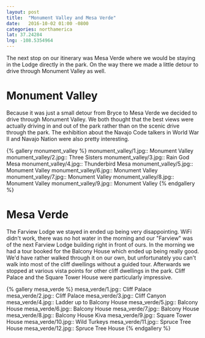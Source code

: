 ```yaml
---
layout: post
title:  "Monument Valley and Mesa Verde"
date:   2016-10-02 01:00 -0800
categories: northamerica
lat: 37.24284
lng: -108.5354964
---
```


The next stop on our itinerary was Mesa Verde where we would be staying in the Lodge directly in the park. On the way there we made a little detour to drive through Monument Valley as well.

<!--more-->

# Monument Valley

Because it was just a small detour from Bryce to Mesa Verde we decided to drive through Monument Valley. We both thought that the best views were actually driving in and out of the park rather
than on the scenic drive through the park. The exhibition about the Navajo Code talkers in World War II and Navajo Nation were also pretty interesting.

{% gallery monument_valley %}
monument_valley/1.jpg:: Monument Valley
monument_valley/2.jpg:: Three Sisters
monument_valley/3.jpg:: Rain God Mesa
monument_valley/4.jpg:: Thunderbird Mesa
monument_valley/5.jpg:: Monument Valley
monument_valley/6.jpg:: Monument Valley
monument_valley/7.jpg:: Monument Valley
monument_valley/8.jpg:: Monument Valley
monument_valley/9.jpg:: Monument Valley
{% endgallery %}

# Mesa Verde

The Farview Lodge we stayed in ended up being very disappointing. WiFi didn't work, there was no hot water in the morning and our "Farview" was of the next Farview Lodge building right in front
of ours. In the morning we had a tour booked for the Balcony House which ended up being really good. We'd have rather walked through it on our own, but unfortunately you can't walk into most of 
the cliff dwellings without a guided tour. Afterwards we stopped at various vista points for other cliff dwellings in the park. Cliff Palace and the Square Tower House were particularly impressive.

{% gallery mesa_verde %}
mesa_verde/1.jpg:: Cliff Palace
mesa_verde/2.jpg:: Cliff Palace
mesa_verde/3.jpg:: Cliff Canyon
mesa_verde/4.jpg:: Ladder up to Balcony House
mesa_verde/5.jpg:: Balcony House
mesa_verde/6.jpg:: Balcony House
mesa_verde/7.jpg:: Balcony House
mesa_verde/8.jpg:: Balcony House Kiva
mesa_verde/9.jpg:: Square Tower House
mesa_verde/10.jpg:: Wild Turkeys 
mesa_verde/11.jpg:: Spruce Tree House
mesa_verde/12.jpg:: Spruce Tree House
{% endgallery %}